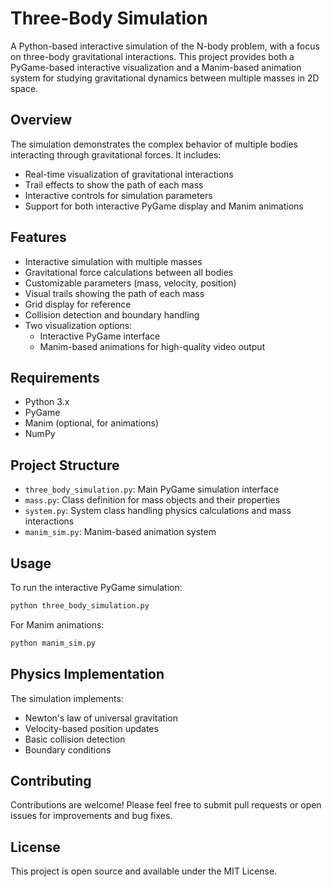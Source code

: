 # Three-Body Simulation

A Python-based interactive simulation of the N-body problem, with a focus on three-body gravitational interactions. This project provides both a PyGame-based interactive visualization and a Manim-based animation system for studying gravitational dynamics between multiple masses in 2D space.

## Overview

The simulation demonstrates the complex behavior of multiple bodies interacting through gravitational forces. It includes:
- Real-time visualization of gravitational interactions
- Trail effects to show the path of each mass
- Interactive controls for simulation parameters
- Support for both interactive PyGame display and Manim animations

## Features

- Interactive simulation with multiple masses
- Gravitational force calculations between all bodies
- Customizable parameters (mass, velocity, position)
- Visual trails showing the path of each mass
- Grid display for reference
- Collision detection and boundary handling
- Two visualization options:
  - Interactive PyGame interface
  - Manim-based animations for high-quality video output

## Requirements

- Python 3.x
- PyGame
- Manim (optional, for animations)
- NumPy

## Project Structure

- `three_body_simulation.py`: Main PyGame simulation interface
- `mass.py`: Class definition for mass objects and their properties
- `system.py`: System class handling physics calculations and mass interactions
- `manim_sim.py`: Manim-based animation system

## Usage

To run the interactive PyGame simulation:
```bash
python three_body_simulation.py
```

For Manim animations:
```bash
python manim_sim.py
```

## Physics Implementation

The simulation implements:
- Newton's law of universal gravitation
- Velocity-based position updates
- Basic collision detection
- Boundary conditions

## Contributing

Contributions are welcome! Please feel free to submit pull requests or open issues for improvements and bug fixes.

## License

This project is open source and available under the MIT License.

